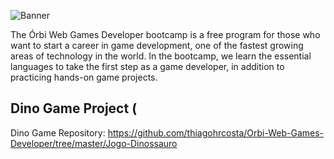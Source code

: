 
![Banner](https://res.cloudinary.com/dloadb2bx/image/upload/v1650846373/5a0ef2bf-8cca-4be7-b506-3945fbb8f1d4_qj7cta.png)

The Órbi Web Games Developer bootcamp is a free program for those who want to start a career in game development, one of the fastest growing areas of technology in the world. In the bootcamp, we learn the essential languages to take the first step as a game developer, in addition to practicing hands-on game projects.

## Dino Game Project (
Dino Game Repository: https://github.com/thiagohrcosta/Orbi-Web-Games-Developer/tree/master/Jogo-Dinossauro
